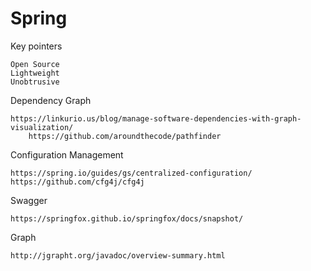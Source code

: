 # Spring

Key pointers

```
Open Source
Lightweight
Unobtrusive
```

Dependency Graph

```
https://linkurio.us/blog/manage-software-dependencies-with-graph-visualization/
    https://github.com/aroundthecode/pathfinder
```

Configuration Management

```
https://spring.io/guides/gs/centralized-configuration/
https://github.com/cfg4j/cfg4j
```

Swagger

```
https://springfox.github.io/springfox/docs/snapshot/
```

Graph

```
http://jgrapht.org/javadoc/overview-summary.html
```



